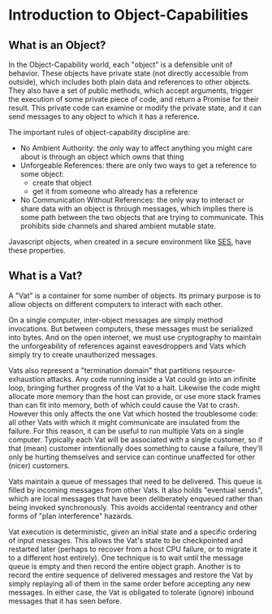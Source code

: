 # Introduction to Object-Capabilities

## What is an Object?

In the Object-Capability world, each "object" is a defensible unit of
behavior. These objects have private state (not directly accessible from
outside), which includes both plain data and references to other objects.
They also have a set of public methods, which accept arguments, trigger the
execution of some private piece of code, and return a Promise for their
result. This private code can examine or modify the private state, and it can
send messages to any object to which it has a reference.

The important rules of object-capability discipline are:

* No Ambient Authority: the only way to affect anything you might care about
  is through an object which owns that thing
* Unforgeable References: there are only two ways to get a reference to some
  object:
  * create that object
  * get it from someone who already has a reference
* No Communication Without References: the only way to interact or share data
  with an object is through messages, which implies there is some path
  between the two objects that are trying to communicate. This prohibits side
  channels and shared ambient mutable state.

Javascript objects, when created in a secure environment like
[SES](https://github.com/Agoric/SES), have these properties.

## What is a Vat?

A "Vat" is a container for some number of objects. Its primary purpose is to
allow objects on different computers to interact with each other.

On a single computer, inter-object messages are simply method invocations.
But between computers, these messages must be serialized into bytes. And on
the open internet, we must use cryptography to maintain the unforgeability of
references against eavesdroppers and Vats which simply try to create
unauthorized messages.

Vats also represent a "termination domain" that partitions
resource-exhaustion attacks. Any code running inside a Vat could go into an
infinite loop, bringing further progress of the Vat to a halt. Likewise the
code might allocate more memory than the host can provide, or use more stack
frames than can fit into memory, both of which could cause the Vat to crash.
However this only affects the one Vat which hosted the troublesome code: all
other Vats with which it might communicate are insulated from the failure.
For this reason, it can be useful to run multiple Vats on a single computer.
Typically each Vat will be associated with a single customer, so if that
(mean) customer intentionally does something to cause a failure, they'll only
be hurting themselves and service can continue unaffected for other (nicer)
customers.

Vats maintain a queue of messages that need to be delivered. This queue is
filled by incoming messages from other Vats. It also holds "eventual sends",
which are local messages that have been deliberately enqueued rather than
being invoked synchronously. This avoids accidental reentrancy and other
forms of "plan interference" hazards.

Vat execution is deterministic, given an initial state and a specific
ordering of input messages. This allows the Vat's state to be checkpointed
and restarted later (perhaps to recover from a host CPU failure, or to
migrate it to a different host entirely). One technique is to wait until the
message queue is empty and then record the entire object graph. Another is to
record the entire sequence of delivered messages and restore the Vat by
simply replaying all of them in the same order before accepting any new
messages. In either case, the Vat is obligated to tolerate (ignore) inbound
messages that it has seen before.
